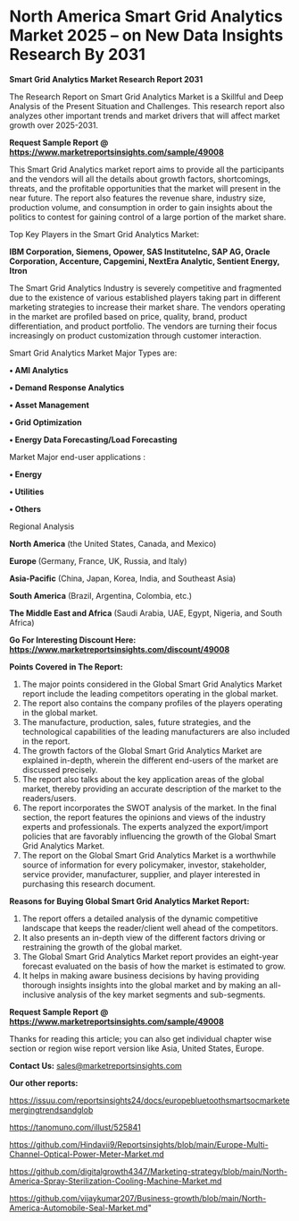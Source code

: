 # North America Smart Grid Analytics Market 2025 – on New Data Insights Research By 2031

<strong>Smart Grid Analytics Market Research Report 2031</strong>

The Research Report on Smart Grid Analytics Market is a Skillful and Deep Analysis of the Present Situation and Challenges. This research report also analyzes other important trends and market drivers that will affect market growth over 2025-2031.

<strong>Request Sample Report @ <a href=https://www.marketreportsinsights.com/sample/49008>https://www.marketreportsinsights.com/sample/49008</a></strong>

This Smart Grid Analytics market report aims to provide all the participants and the vendors will all the details about growth factors, shortcomings, threats, and the profitable opportunities that the market will present in the near future. The report also features the revenue share, industry size, production volume, and consumption in order to gain insights about the politics to contest for gaining control of a large portion of the market share.

Top Key Players in the Smart Grid Analytics Market:

<strong>IBM Corporation, Siemens, Opower, SAS InstituteInc, SAP AG, Oracle Corporation, Accenture, Capgemini, NextEra Analytic, Sentient Energy, Itron</strong>

The Smart Grid Analytics Industry is severely competitive and fragmented due to the existence of various established players taking part in different marketing strategies to increase their market share. The vendors operating in the market are profiled based on price, quality, brand, product differentiation, and product portfolio. The vendors are turning their focus increasingly on product customization through customer interaction.

Smart Grid Analytics Market Major Types are:

<strong>•  AMI Analytics

•  Demand Response Analytics

•  Asset Management

•  Grid Optimization

•  Energy Data Forecasting/Load Forecasting</strong>

Market Major end-user applications :

<strong>•  Energy

•  Utilities

•  Others</strong>

Regional Analysis

</u><strong><b>North America</b></strong> (the United States, Canada, and Mexico)

<strong><b>Europe </b></strong>(Germany, France, UK, Russia, and Italy)

<strong><b>Asia-Pacific</b></strong> (China, Japan, Korea, India, and Southeast Asia)

<strong><b>South America</b></strong> (Brazil, Argentina, Colombia, etc.)

<strong><b>The Middle East and Africa</b></strong> (Saudi Arabia, UAE, Egypt, Nigeria, and South Africa)

<strong>Go For Interesting Discount Here: <a href=https://www.marketreportsinsights.com/discount/49008>https://www.marketreportsinsights.com/discount/49008</a></strong>

<strong>Points Covered in The Report:</strong>
<ol>
  <li>The major points considered in the Global Smart Grid Analytics Market report include the leading competitors operating in the global market.</li>
  <li>The report also contains the company profiles of the players operating in the global market.</li>
  <li>The manufacture, production, sales, future strategies, and the technological capabilities of the leading manufacturers are also included in the report.</li>
  <li>The growth factors of the Global Smart Grid Analytics Market are explained in-depth, wherein the different end-users of the market are discussed precisely.</li>
  <li>The report also talks about the key application areas of the global market, thereby providing an accurate description of the market to the readers/users.</li>
  <li>The report incorporates the SWOT analysis of the market. In the final section, the report features the opinions and views of the industry experts and professionals. The experts analyzed the export/import policies that are favorably influencing the growth of the Global Smart Grid Analytics Market.</li>
  <li>The report on the Global Smart Grid Analytics Market is a worthwhile source of information for every policymaker, investor, stakeholder, service provider, manufacturer, supplier, and player interested in purchasing this research document.</li>
</ol>
<strong>Reasons for Buying Global Smart Grid Analytics Market Report:</strong>

<ol>
  <li>The report offers a detailed analysis of the dynamic competitive landscape that keeps the reader/client well ahead of the competitors.</li>
  <li>It also presents an in-depth view of the different factors driving or restraining the growth of the global market.</li>
  <li>The Global Smart Grid Analytics Market report provides an eight-year forecast evaluated on the basis of how the market is estimated to grow.</li>
  <li>It helps in making aware business decisions by having providing thorough insights insights into the global market and by making an all-inclusive analysis of the key market segments and sub-segments.</li>
</ol>
<strong>Request Sample Report @ <a href=https://www.marketreportsinsights.com/sample/49008>https://www.marketreportsinsights.com/sample/49008</a></strong>


Thanks for reading this article; you can also get individual chapter wise section or region wise report version like Asia, United States, Europe.

<strong>Contact Us:</strong>
sales@marketreportsinsights.com

<strong>Our other reports:</strong>

<a href=https://issuu.com/reportsinsights24/docs/europebluetoothsmartsocmarketemergingtrendsandglob>https://issuu.com/reportsinsights24/docs/europebluetoothsmartsocmarketemergingtrendsandglob</a>

<a href=https://tanomuno.com/illust/525841>https://tanomuno.com/illust/525841</a>

<a href=https://github.com/Hindavii9/Reportsinsights/blob/main/Europe-Multi-Channel-Optical-Power-Meter-Market.md>https://github.com/Hindavii9/Reportsinsights/blob/main/Europe-Multi-Channel-Optical-Power-Meter-Market.md</a>

<a href=https://github.com/digitalgrowth4347/Marketing-strategy/blob/main/North-America-Spray-Sterilization-Cooling-Machine-Market.md>https://github.com/digitalgrowth4347/Marketing-strategy/blob/main/North-America-Spray-Sterilization-Cooling-Machine-Market.md</a>

<a href=https://github.com/vijaykumar207/Business-growth/blob/main/North-America-Automobile-Seal-Market.md>https://github.com/vijaykumar207/Business-growth/blob/main/North-America-Automobile-Seal-Market.md</a>"

